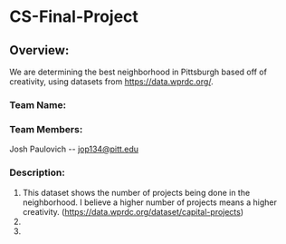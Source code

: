# CS-Final-Project  
  
## Overview:  
We are determining the best neighborhood in Pittsburgh based off of creativity, using datasets from https://data.wprdc.org/.  
  
### Team Name:  
  
### Team Members:  
Josh Paulovich -- jop134@pitt.edu  
  
  
### Description: 
  1. This dataset shows the number of projects being done in the neighborhood. I believe a higher number of projects means a higher creativity. (https://data.wprdc.org/dataset/capital-projects)  
  2.   
  3.   

